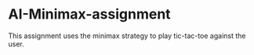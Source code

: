 # AI-Minimax-assignment
This assignment uses the minimax strategy to play tic-tac-toe against the user.

